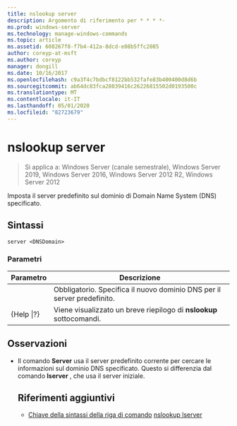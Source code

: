 ```yaml
---
title: nslookup server
description: Argomento di riferimento per * * * *-
ms.prod: windows-server
ms.technology: manage-windows-commands
ms.topic: article
ms.assetid: 608267f8-f7b4-412a-8dcd-e08b5ffc2085
author: coreyp-at-msft
ms.author: coreyp
manager: dongill
ms.date: 10/16/2017
ms.openlocfilehash: c9a3f4c7bdbcf8122bb532fafe83b400400d8d6b
ms.sourcegitcommit: ab64dc83fca28039416c26226815502d0193500c
ms.translationtype: MT
ms.contentlocale: it-IT
ms.lasthandoff: 05/01/2020
ms.locfileid: "82723679"
---
```

# <a name="nslookup-server"></a>nslookup server

> Si applica a: Windows Server (canale semestrale), Windows Server 2019, Windows Server 2016, Windows Server 2012 R2, Windows Server 2012

Imposta il server predefinito sul dominio di Domain Name System (DNS) specificato.
## <a name="syntax"></a>Sintassi
```
server <DNSDomain>
```
### <a name="parameters"></a>Parametri

|    Parametro    |                          Descrizione                           |
|-----------------|----------------------------------------------------------------|
|   <DNSDomain>   | Obbligatorio. Specifica il nuovo dominio DNS per il server predefinito. |
| {Help &#124;?} |     Viene visualizzato un breve riepilogo di **nslookup** sottocomandi.      |

## <a name="remarks"></a>Osservazioni
- Il comando **Server** usa il server predefinito corrente per cercare le informazioni sul dominio DNS specificato. Questo si differenzia dal comando **lserver** , che usa il server iniziale.
  ## <a name="additional-references"></a>Riferimenti aggiuntivi
  - [Chiave della sintassi della riga di comando](command-line-syntax-key.md)
  [nslookup lserver](nslookup-lserver.md)
